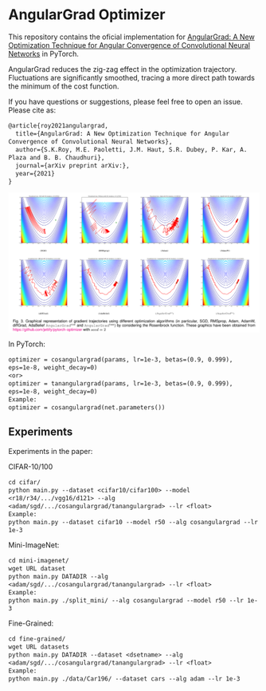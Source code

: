 # AngularGrad Optimizer

This repository contains the oficial implementation for [AngularGrad: A New Optimization Technique for Angular Convergence of Convolutional Neural Networks](https://) in PyTorch.

AngularGrad reduces the zig-zag effect in the optimization trajectory. Fluctuations are significantly smoothed, tracing a more direct path towards the minimum of the cost function.


If you have questions or suggestions, please feel free to open an issue. Please cite as:
```
@article{roy2021angulargrad,
  title={AngularGrad: A New Optimization Technique for Angular Convergence of Convolutional Neural Networks},
  author={S.K.Roy, M.E. Paoletti, J.M. Haut, S.R. Dubey, P. Kar, A. Plaza and B. B. Chaudhuri},
  journal={arXiv preprint arXiv:},
  year={2021}
}
```
<p align="center">
<img src="figs/Rosenbrock.png" width="1000" align="center"> 
</p>

In PyTorch:
```
optimizer = cosangulargrad(params, lr=1e-3, betas=(0.9, 0.999), eps=1e-8, weight_decay=0)
<or>
optimizer = tanangulargrad(params, lr=1e-3, betas=(0.9, 0.999), eps=1e-8, weight_decay=0)
Example:
optimizer = cosangulargrad(net.parameters())
```


## Experiments

Experiments in the paper:

CIFAR-10/100
```
cd cifar/
python main.py --dataset <cifar10/cifar100> --model <r18/r34/.../vgg16/d121> --alg <adam/sgd/.../cosangulargrad/tanangulargrad> --lr <float>
Example:
python main.py --dataset cifar10 --model r50 --alg cosangulargrad --lr 1e-3
```

Mini-ImageNet:
```
cd mini-imagenet/
wget URL dataset
python main.py DATADIR --alg <adam/sgd/.../cosangulargrad/tanangulargrad> --lr <float>
Example:
python main.py ./split_mini/ --alg cosangulargrad --model r50 --lr 1e-3
```

Fine-Grained:
``` 
cd fine-grained/
wget URL datasets
python main.py DATADIR --dataset <dsetname> --alg <adam/sgd/.../cosangulargrad/tanangulargrad> --lr <float>
Example:
python main.py ./data/Car196/ --dataset cars --alg adam --lr 1e-3
```

